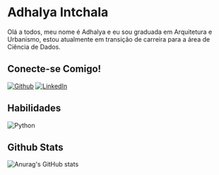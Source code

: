 # Adhalya Intchala
Olá a todos, meu nome é Adhalya e eu sou graduada em Arquitetura e Urbanismo, estou atualmente em transição de carreira para a área de Ciência de Dados. 

## Conecte-se Comigo!
[![Github](https://img.shields.io/badge/Github-506?style=for-the-badge&logo=Github&logoColor=fffff)](https://www.github.com/adhalya)
[![LinkedIn](https://img.shields.io/badge/LinkedIn-506?style=for-the-badge&logo=linkedin&logoColor=ffff)](https://www.linkedin.com/in/adhalyaintchala/)


## Habilidades

![Python](https://img.shields.io/badge/PYTHON-506?style=for-the-badge&logo=python&logoColor=ffff)



## Github Stats
![Anurag's GitHub stats](https://github-readme-stats.vercel.app/api?username=adhalya&show_icons=true&include_all_commits=true&count_private=true&bg_color=30,FFF,D6DAFF&border_color=FFF&text_color=000&theme=jolly)
